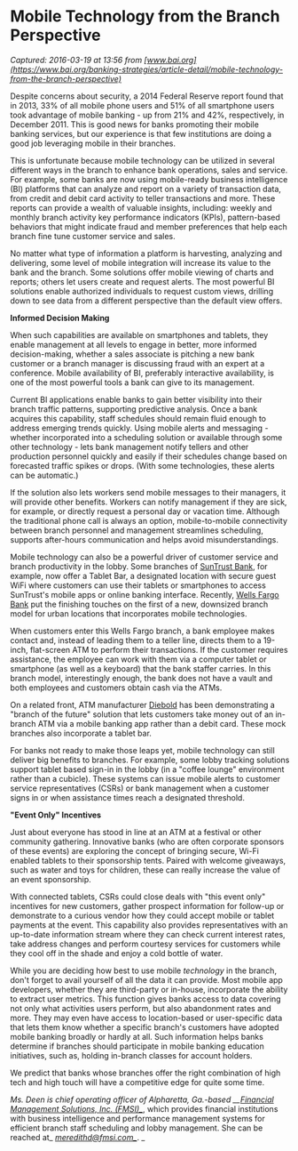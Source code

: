 # Mobile Technology from the Branch Perspective

_Captured: 2016-03-19 at 13:56 from [www.bai.org](https://www.bai.org/banking-strategies/article-detail/mobile-technology-from-the-branch-perspective)_

Despite concerns about security, a 2014 Federal Reserve report found that in 2013, 33% of all mobile phone users and 51% of all smartphone users took advantage of mobile banking - up from 21% and 42%, respectively, in December 2011. This is good news for banks promoting their mobile banking services, but our experience is that few institutions are doing a good job leveraging mobile in their branches.

This is unfortunate because mobile technology can be utilized in several different ways in the branch to enhance bank operations, sales and service. For example, some banks are now using mobile-ready business intelligence (BI) platforms that can analyze and report on a variety of transaction data, from credit and debit card activity to teller transactions and more. These reports can provide a wealth of valuable insights, including: weekly and monthly branch activity key performance indicators (KPIs), pattern-based behaviors that might indicate fraud and member preferences that help each branch fine tune customer service and sales.

No matter what type of information a platform is harvesting, analyzing and delivering, some level of mobile integration will increase its value to the bank and the branch. Some solutions offer mobile viewing of charts and reports; others let users create and request alerts. The most powerful BI solutions enable authorized individuals to request custom views, drilling down to see data from a different perspective than the default view offers.

**Informed Decision Making**

When such capabilities are available on smartphones and tablets, they enable management at all levels to engage in better, more informed decision-making, whether a sales associate is pitching a new bank customer or a branch manager is discussing fraud with an expert at a conference. Mobile availability of BI, preferably interactive availability, is one of the most powerful tools a bank can give to its management.

Current BI applications enable banks to gain better visibility into their branch traffic patterns, supporting predictive analysis. Once a bank acquires this capability, staff schedules should remain fluid enough to address emerging trends quickly. Using mobile alerts and messaging - whether incorporated into a scheduling solution or available through some other technology - lets bank management notify tellers and other production personnel quickly and easily if their schedules change based on forecasted traffic spikes or drops. (With some technologies, these alerts can be automatic.)

If the solution also lets workers send mobile messages to their managers, it will provide other benefits. Workers can notify management if they are sick, for example, or directly request a personal day or vacation time. Although the traditional phone call is always an option, mobile-to-mobile connectivity between branch personnel and management streamlines scheduling, supports after-hours communication and helps avoid misunderstandings.

Mobile technology can also be a powerful driver of customer service and branch productivity in the lobby. Some branches of [SunTrust Bank](http://www.bizjournals.com/atlanta/news/2014/05/12/suntrust-unveils-innovation-branch-in-atlanta.html?page=all), for example, now offer a Tablet Bar, a designated location with secure guest WiFi where customers can use their tablets or smartphones to access SunTrust's mobile apps or online banking interface. Recently, [Wells Fargo Bank](http://www.banktech.com/channels/wells-fargos-vision-of-the-branch-of-the-future/d/d-id/1296298?) put the finishing touches on the first of a new, downsized branch model for urban locations that incorporates mobile technologies.

When customers enter this Wells Fargo branch, a bank employee makes contact and, instead of leading them to a teller line, directs them to a 19-inch, flat-screen ATM to perform their transactions. If the customer requires assistance, the employee can work with them via a computer tablet or smartphone (as well as a keyboard) that the bank staffer carries. In this branch model, interestingly enough, the bank does not have a vault and both employees and customers obtain cash via the ATMs.

On a related front, ATM manufacturer [Diebold](http://www.bizjournals.com/columbus/news/2014/08/18/ohio-atm-maker-diebold-helping-banks-create.html) has been demonstrating a "branch of the future" solution that lets customers take money out of an in-branch ATM via a mobile banking app rather than a debit card. These mock branches also incorporate a tablet bar.

For banks not ready to make those leaps yet, mobile technology can still deliver big benefits to branches. For example, some lobby tracking solutions support tablet based sign-in in the lobby (in a "coffee lounge" environment rather than a cubicle). These systems can issue mobile alerts to customer service representatives (CSRs) or bank management when a customer signs in or when assistance times reach a designated threshold.

**"Event Only" Incentives**

Just about everyone has stood in line at an ATM at a festival or other community gathering. Innovative banks (who are often corporate sponsors of these events) are exploring the concept of bringing secure, Wi-Fi enabled tablets to their sponsorship tents. Paired with welcome giveaways, such as water and toys for children, these can really increase the value of an event sponsorship.

With connected tablets, CSRs could close deals with "this event only" incentives for new customers, gather prospect information for follow-up or demonstrate to a curious vendor how they could accept mobile or tablet payments at the event. This capability also provides representatives with an up-to-date information stream where they can check current interest rates, take address changes and perform courtesy services for customers while they cool off in the shade and enjoy a cold bottle of water.

While you are deciding how best to use mobile _technology_ in the branch, don't forget to avail yourself of all the data it can provide. Most mobile app developers, whether they are third-party or in-house, incorporate the ability to extract user metrics. This function gives banks access to data covering not only what activities users perform, but also abandonment rates and more. They may even have access to location-based or user-specific data that lets them know whether a specific branch's customers have adopted mobile banking broadly or hardly at all. Such information helps banks determine if branches should participate in mobile banking education initiatives, such as, holding in-branch classes for account holders.

We predict that banks whose branches offer the right combination of high tech and high touch will have a competitive edge for quite some time.

_Ms. Deen is chief operating officer of_ _Alpharetta, Ga.-based __[Financial Management Solutions, Inc. (FMSI)_](http://www.fmsi.com/)_, which provides financial institutions with business intelligence and performance management systems for efficient branch staff scheduling and lobby management. She can be reached at_ _[meredithd@fmsi.com_](mailto:meredithd@fmsi.com)_. _
